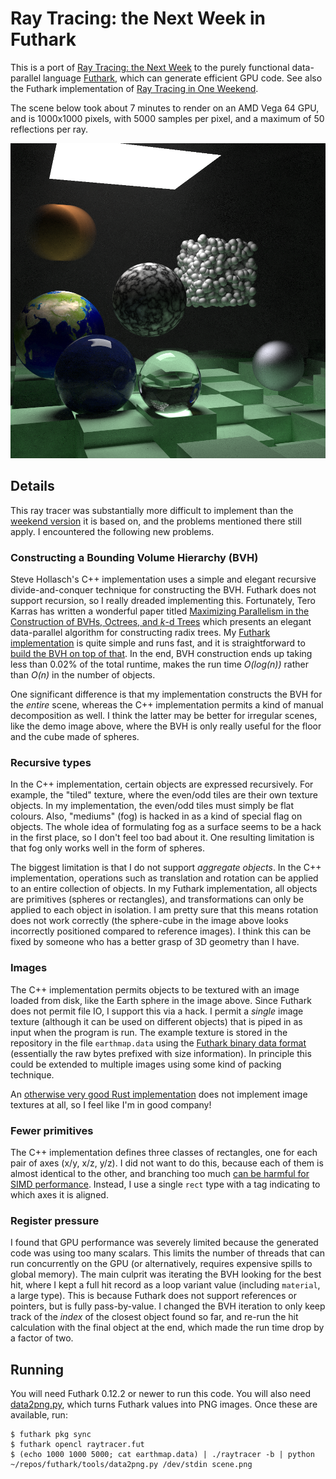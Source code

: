 # Ray Tracing: the Next Week in Futhark

This is a port of [Ray Tracing: the Next
Week](https://www.realtimerendering.com/raytracing/Ray%20Tracing_%20The%20Next%20Week.pdf)
to the purely functional data-parallel language
[Futhark](https://futhark-lang.org), which can generate efficient GPU
code.  See also the Futhark implementation of [Ray Tracing in One
Weekend](https://github.com/athas/raytracinginoneweekendinfuthark).

The scene below took about 7 minutes to render on an AMD Vega 64 GPU,
and is 1000x1000 pixels, with 5000 samples per pixel, and a maximum of
50 reflections per ray.

![](scene_final.png)

## Details

This ray tracer was substantially more difficult to implement than the
[weekend
version](https://github.com/athas/raytracinginoneweekendinfuthark) it
is based on, and the problems mentioned there still apply.  I
encountered the following new problems.

### Constructing a Bounding Volume Hierarchy (BVH)

Steve Hollasch's C++ implementation uses a simple and elegant
recursive divide-and-conquer technique for constructing the BVH.
Futhark does not support recursion, so I really dreaded implementing
this.  Fortunately, Tero Karras has written a wonderful paper titled
[Maximizing Parallelism in the Construction of BVHs, Octrees, and
*k*-d
Trees](https://research.nvidia.com/sites/default/files/publications/karras2012hpg_paper.pdf)
which presents an elegant data-parallel algorithm for constructing
radix trees.  My [Futhark
implementation](https://github.com/athas/raytracingthenextweekinfuthark/blob/master/radixtree.fut)
is quite simple and runs fast, and it is straightforward to [build the
BVH on top of
that](https://github.com/athas/raytracingthenextweekinfuthark/blob/master/bvh.fut).
In the end, BVH construction ends up taking less than 0.02% of the
total runtime, makes the run time *O(log(n))* rather than *O(n)* in
the number of objects.

One significant difference is that my implementation constructs the
BVH for the *entire* scene, whereas the C++ implementation permits a
kind of manual decomposition as well.  I think the latter may be
better for irregular scenes, like the demo image above, where the BVH
is only really useful for the floor and the cube made of spheres.

### Recursive types

In the C++ implementation, certain objects are expressed recursively.
For example, the "tiled" texture, where the even/odd tiles are their
own texture objects.  In my implementation, the even/odd tiles must
simply be flat colours.  Also, "mediums" (fog) is hacked in as a kind
of special flag on objects.  The whole idea of formulating fog as a
surface seems to be a hack in the first place, so I don't feel too bad
about it.  One resulting limitation is that fog only works well in the
form of spheres.

The biggest limitation is that I do not support *aggregate objects*.
In the C++ implementation, operations such as translation and rotation
can be applied to an entire collection of objects.  In my Futhark
implementation, all objects are primitives (spheres or rectangles),
and transformations can only be applied to each object in isolation.
I am pretty sure that this means rotation does not work correctly (the
sphere-cube in the image above looks incorrectly positioned compared
to reference images).  I think this can be fixed by someone who has a
better grasp of 3D geometry than I have.

### Images

The C++ implementation permits objects to be textured with an image
loaded from disk, like the Earth sphere in the image above.  Since
Futhark does not permit file IO, I support this via a hack.  I permit
a *single* image texture (although it can be used on different
objects) that is piped in as input when the program is run.  The
example texture is stored in the repository in the file
`earthmap.data` using the [Futhark binary data
format](https://futhark.readthedocs.io/en/latest/binary-data-format.html)
(essentially the raw bytes prefixed with size information).  In
principle this could be extended to multiple images using some kind of
packing technique.

An [otherwise very good Rust
implementation](https://github.com/cbiffle/rtiow-rust) does not
implement image textures at all, so I feel like I'm in good company!

### Fewer primitives

The C++ implementation defines three classes of rectangles, one for
each pair of axes (x/y, x/z, y/z).  I did not want to do this, because
each of them is almost identical to the other, and branching too much
[can be harmful for SIMD
performance](https://cvw.cac.cornell.edu/gpu/thread_div).  Instead, I
use a single `rect` type with a tag indicating to which axes it is
aligned.

### Register pressure

I found that GPU performance was severely limited because the
generated code was using too many scalars.  This limits the number of
threads that can run concurrently on the GPU (or alternatively,
requires expensive spills to global memory).  The main culprit was
iterating the BVH looking for the best hit, where I kept a full hit
record as a loop variant value (including `material`, a large type).
This is because Futhark does not support references or pointers, but
is fully pass-by-value.  I changed the BVH iteration to only keep
track of the *index* of the closest object found so far, and re-run
the hit calculation with the final object at the end, which made the
run time drop by a factor of two.

## Running

You will need Futhark 0.12.2 or newer to run this code.  You will also
need
[data2png.py](https://github.com/diku-dk/futhark/blob/master/tools/data2png.py),
which turns Futhark values into PNG images.  Once these are available,
run:

```
$ futhark pkg sync
$ futhark opencl raytracer.fut
$ (echo 1000 1000 5000; cat earthmap.data) | ./raytracer -b | python ~/repos/futhark/tools/data2png.py /dev/stdin scene.png
```
